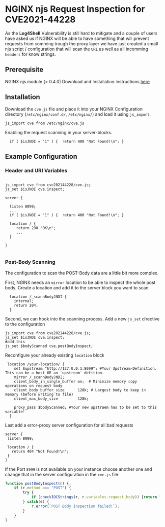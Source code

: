 # NGINX njs Request Inspection for CVE2021-44228

As the <b>Log4Shell</b> Vulnerability is still hard to mitigate and a couple of users have asked us if NGINX will be able to have
something that will prevent requests from comming trough the proxy layer we have just created a small njs script / configuration that will scan the `URI` as well as all incomming `headers` for know strings.

## Prerequisite
NGINX njs module (> 0.4.0)
Download and Installation Instructions <a href="http://nginx.org/en/docs/njs/install.html" target="_blank">here</a>

## Installation

Download the `cve.js` file and place it into your NGINX Configuration directory (`/etc/nginx/conf.d/`, `/etc/nginx/`) and load it using `js_import`.

```shell
js_import cve from /etc/nginx/cve.js
```

Enabling the request scanning in your server-blocks.
```shell
  if ( $isJNDI = "1" ) {  return 400 "Not Found!\n"; }
```



## Example Configuration
### Header and URI Variables
```shell

js_import cve from cve202144228/cve.js;
js_set $isJNDI cve.inspect;

server {

  listen 8090;
  ...
  if ( $isJNDI = "1" ) {  return 400 "Not Found!\n"; }

  location / {
	 return 200 "OK\n";
	 ...
  }

}


```

### Post-Body Scanning
The configuration to scan the POST-Body data are a little bit more complex.

First, NGINX needs an `mirror` location to be able to inspect the whole post body.
Create a location and add it to the server block you want to scan
```shell
  location /_scannBodyJNDI {
    internal;
	return 204;
  }
```

Second, we can hook into the scanning process.
Add a new `js_set` directive to the configuration
```shell
js_import cve from cve202144228/cve.js;
js_set $isJNDI cve.inspect;
#add this
js_set $bodyScanned cve.postBodyInspect;
```

Reconfigure your already existing `location` block
```shell
 location /your-location/ {
    set $upstream "http://127.0.0.1:8099"; #Your Upstream-Definition. This can be a host OR an `upstream` defition.
	mirror /_scannBodyJNDI;
	client_body_in_single_buffer on;  # Minimize memory copy operations on request body
    client_body_buffer_size      128k; # Largest body to keep in memory (before writing to file)
    client_max_body_size         128k;
    
    proxy_pass $bodyScanned; #Your new upstraem has to be set to this variable!
  }
```

Last add a error-proxy server configuration for all bad requests

```shell
server {
 listen 8999;

 location / {
   return 404 "Not Found!\n";
 }
}
```

If the Port `8999` is not available on your instance choose another one and change that in the server configuration in the `cve.js` file

```javascript
function postBodyInspect(r) {;
	if (r.method === "POST") {
		try {
			if (checkIOCStrings(r, r.variables.request_body)) {return "http://127.0.0.1:CHANGEME/"} else {return r.variables.upstream};
		} catch(e) {
			r.error(`POST Body inspection failed!`);
		}
	}
}
```



